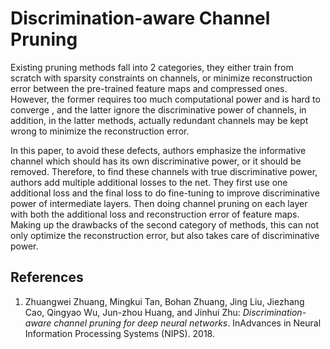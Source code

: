 # Discrimination-aware Channel Pruning

Existing pruning methods fall into 2 categories, they either train from scratch with sparsity constraints on channels, or minimize reconstruction error between the pre-trained feature maps and compressed ones. However, the former requires too much computational power and is hard to converge
, and the latter ignore the discriminative power of channels, in addition, in the latter methods, actually redundant channels may be kept wrong to minimize the reconstruction error.


In this paper, to avoid these defects, authors emphasize the informative channel which should has its own discriminative power, or it should be removed. Therefore, to find these channels with true discriminative power, authors add multiple additional losses to the net. They first use one additional loss and the final loss to do fine-tuning to improve discriminative power of intermediate layers. Then doing channel pruning on each layer with both the additional loss and reconstruction error of feature maps. Making up the drawbacks of the second category of methods, this can not only optimize the reconstruction error, but also takes care of discriminative power.



## References
1. Zhuangwei Zhuang, Mingkui Tan, Bohan Zhuang, Jing Liu, Jiezhang Cao, Qingyao Wu, Jun-zhou Huang, and Jinhui Zhu: *Discrimination-aware channel pruning for deep neural networks*. InAdvances in Neural Information Processing Systems (NIPS). 2018.
